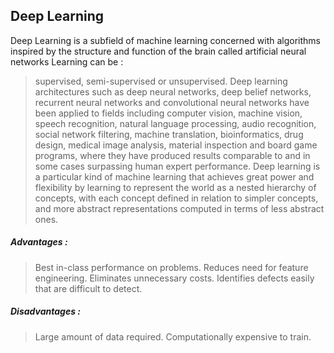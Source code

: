 ## Deep Learning
Deep Learning is a subfield of machine learning concerned with algorithms inspired by the structure and function of the brain called artificial neural networks
Learning can be :
> supervised, semi-supervised or unsupervised.
Deep learning architectures such as deep neural networks, deep belief networks, recurrent neural networks and convolutional neural networks have been applied to fields including computer vision, machine vision, speech recognition, natural language processing, audio recognition, social network filtering, machine translation, bioinformatics, drug design, medical image analysis, material inspection and board game programs, where they have produced results comparable to and in some cases surpassing human expert performance.
> Deep learning is a particular kind of machine learning that achieves great power and flexibility by learning to represent the world as a nested hierarchy of concepts, with each concept defined in relation to simpler concepts, and more abstract representations computed in terms of less abstract ones.

##### Advantages :

>Best in-class performance on problems.
>Reduces need for feature engineering.
>Eliminates unnecessary costs.
>Identifies defects easily that are difficult to detect.
##### Disadvantages :

>Large amount of data required.
>Computationally expensive to train.
